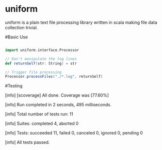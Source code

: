 uniform
====
uniform is a plain text file processing library written in scala making file data collection trivial.

#Basic Use
```scala

import uniform.interface.Processor

// Don't manipulate the log lines
def returnSelf(str: String) = str

// Trigger file processing
Processor.processFiles("./*.log", returnSelf)

```

#Testing

[info] [scoverage] All done. Coverage was [77.60%]

[info] Run completed in 2 seconds, 495 milliseconds.

[info] Total number of tests run: 11

[info] Suites: completed 4, aborted 0

[info] Tests: succeeded 11, failed 0, canceled 0, ignored 0, pending 0

[info] All tests passed.
